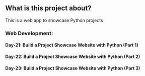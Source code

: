 ## What is this project about?
This is a web app to showcase Python projects
### Web Development: 
#### Day-21: Build a Project Showcase Website with Python (Part 1)
#### Day-22: Build a Project Showcase Website with Python (Part 2)
#### Day-23: Build a Project Showcase Website with Python (Part 3)
